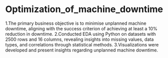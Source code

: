 # Optimization_of_machine_downtime

1.The primary business objective is to minimise unplanned machine downtime, aligning with the success criterion of achieving at least a 10% reduction in downtime. 2.Conducted EDA using Python on datasets with 2500 rows and 16 columns, revealing insights into missing values, data types, and correlations through statistical methods. 3.Visualizations were developed and  present insights regarding unplanned machine downtime.
